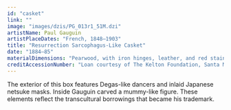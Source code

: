 ```yaml
---
id: "casket"
link: ""
image: "images/dzis/PG_013r1_51M.dzi"
artistName: Paul Gauguin
artistPlaceDates: "French, 1848–1903"
title: "Resurrection Sarcophagus-Like Casket"
date: "1884–85"
materialDimensions: "Pearwood, with iron hinges, leather, and red stain, inlaid with two netsuke masks; 21 × 51.4 × 13 cm (8 1/4 × 20 1/4 × 5 in.)"
creditAccessionNumber: "Loan courtesy of The Kelton Foundation, Santa Monica, California"
---
```


The exterior of this box features Degas-like dancers and inlaid Japanese netsuke masks. Inside Gauguin carved a mummy-like figure. These elements reflect the transcultural borrowings that became his trademark.

